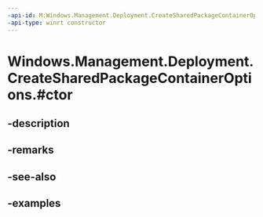 ```yaml
---
-api-id: M:Windows.Management.Deployment.CreateSharedPackageContainerOptions.#ctor
-api-type: winrt constructor
---
```


# Windows.Management.Deployment.CreateSharedPackageContainerOptions.#ctor

<!--
public CreateSharedPackageContainerOptions ();
-->


## -description

## -remarks

## -see-also

## -examples


